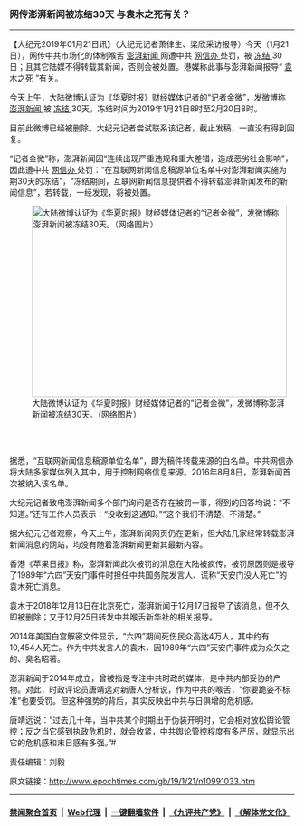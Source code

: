 ### 网传澎湃新闻被冻结30天 与袁木之死有关？
------------------------

<p>
 【大纪元2019年01月21日讯】（大纪元记者萧律生、梁欣采访报导）今天（1月21日），网传中共市场化的体制喉舌
 <a href="http://www.epochtimes.com/gb/tag/%E6%BE%8E%E6%B9%83%E6%96%B0%E9%97%BB.html">
  澎湃新闻
 </a>
 网遭中共
 <a href="http://www.epochtimes.com/gb/tag/%E7%BD%91%E4%BF%A1%E5%8A%9E.html">
  网信办
 </a>
 处罚，被
 <a href="http://www.epochtimes.com/gb/tag/%E5%86%BB%E7%BB%93.html">
  冻结
 </a>
 30日；且其它陆媒不得转载其新闻，否则会被处置。港媒称此事与澎湃新闻报导“
 <a href="http://www.epochtimes.com/gb/tag/%E8%A2%81%E6%9C%A8%E4%B9%8B%E6%AD%BB.html">
  袁木之死
 </a>
 ”有关。
</p>
<p>
 今天上午，大陆微博认证为《华夏时报》财经媒体记者的“记者金微”，发微博称
 <a href="http://www.epochtimes.com/gb/tag/%E6%BE%8E%E6%B9%83%E6%96%B0%E9%97%BB.html">
  澎湃新闻
 </a>
 被
 <a href="http://www.epochtimes.com/gb/tag/%E5%86%BB%E7%BB%93.html">
  冻结
 </a>
 30天。冻结时间为2019年1月21日8时至2月20日8时。
</p>
<p>
 目前此微博已经被删除。大纪元记者尝试联系该记者，截止发稿，一直没有得到回复。
</p>
<p>
 “记者金微”称，澎湃新闻因“连续出现严重违规和重大差错，造成恶劣社会影响”，因此遭中共
 <a href="http://www.epochtimes.com/gb/tag/%E7%BD%91%E4%BF%A1%E5%8A%9E.html">
  网信办
 </a>
 处罚：“在互联网新闻信息稿源单位名单中对澎湃新闻实施为期30天的冻结”，“冻结期间，互联网新闻信息提供者不得转载澎湃新闻发布的新闻信息”，若转载，一经发现，将被处置。
</p>
<figure class="wp-caption aligncenter" id="attachment_10991223" style="width: 450px">
 <a href="http://i.epochtimes.com/assets/uploads/2019/01/1-38.jpg">
  <img alt="大陆微博认证为《华夏时报》财经媒体记者的“记者金微”，发微博称澎湃新闻被冻结30天。（网络图片）" class="size-medium wp-image-10991223" height="338" src="http://i.epochtimes.com/assets/uploads/2019/01/1-38-450x338.jpg" width="450"/>
 </a>
 <br/><figcaption class="wp-caption-text">
  大陆微博认证为《华夏时报》财经媒体记者的“记者金微”，发微博称澎湃新闻被冻结30天。（网络图片）
 </figcaption><br/>
</figure><br/>
<p>
 据悉，“互联网新闻信息稿源单位名单”，即为稿件转载来源的白名单。中共网信办将大陆多家媒体列入其中，用于控制网络信息来源。2016年8月8日，澎湃新闻首次被纳入该名单。
</p>
<p>
 大纪元记者致电澎湃新闻多个部门询问是否存在被罚一事，得到的回答均说：“不知道。”还有工作人员表示：“没收到这通知。”“这个我们不清楚、不清楚。”
</p>
<div>
 据大纪元记者观察，今天上午，澎湃新闻网页仍在更新，但大陆几家经常转载澎湃新闻消息的网站，均没有随着澎湃新闻更新其最新内容。
</div>
<p>
 香港《苹果日报》称，澎湃新闻此次被罚的消息在大陆被疯传，被罚原因则是报导了1989年“六四”天安门事件时担任中共国务院发言人、谎称“天安门没人死亡”的袁木死亡消息。
</p>
<p>
 袁木于2018年12月13日在北京死亡，澎湃新闻于12月17日报导了该消息，但不久即被删除；又于12月25日转发中共喉舌新华社的相关报导。
</p>
<p>
 2014年美国白宫解密文件显示，“六四”期间死伤民众高达4万人，其中约有10,454人死亡。作为中共发言人的袁木，因1989年“六四”天安门事件成为众矢之的、臭名昭著。
</p>
<p>
 澎湃新闻于2014年成立，曾被指是专注中共时政的媒体，是中共内部妥协的产物。对此，时政评论员唐靖远对新唐人分析说，作为中共的喉舌，“你要跪姿不标准”也要受罚。但这种强势的背后，其实反映出中共与日俱增的危机感。
</p>
<p>
 唐靖远说：“过去几十年，当中共某个时期出于伪装开明时，它会相对放松舆论管控；反之当它感到执政危机时，就会收紧，中共舆论管控程度有多严厉，就显示出它的危机感和末日感有多强。”#
</p>
<p>
 责任编辑：刘毅
</p>

原文链接：http://www.epochtimes.com/gb/19/1/21/n10991033.htm


------------------------
#### [禁闻聚合首页](https://github.com/gfw-breaker/banned-news/blob/master/README.md) &nbsp;|&nbsp; [Web代理](https://github.com/gfw-breaker/open-proxy/blob/master/README.md) &nbsp;|&nbsp; [一键翻墙软件](https://github.com/gfw-breaker/nogfw/blob/master/README.md) &nbsp;|&nbsp; [《九评共产党》](https://github.com/gfw-breaker/9ping.md/blob/master/README.md#九评之一评共产党是什么) &nbsp;|&nbsp; [《解体党文化》](https://github.com/gfw-breaker/jtdwh.md/blob/master/README.md#绪论)